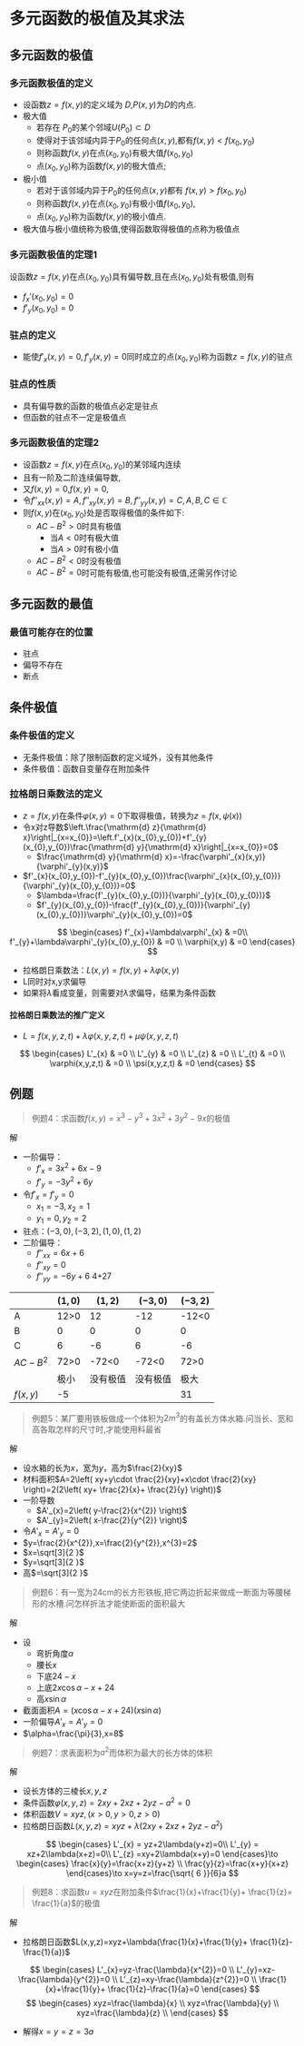 # 多元函数的极值及其求法

## 多元函数的极值

### 多元函数极值的定义

- 设函数$z=f(x,y)$的定义域为 $D$,$P(x,y)$为$D$的内点.
- 极大值
  - 若存在 $P_{0}$的某个邻域$U(P_{0})\subset D$
  - 使得对于该邻域内异于$P_{0}$的任何点$(x,y)$,都有$f(x,y)<f(x_{0},y_{0})$
  - 则称函数$f(x,y)$在点$(x_{0},y_{0})$有极大值$f(x_{0},y_{0})$
  - 点$(x_{0},y_{0})$称为函数$f(x,y)$的极大值点;
- 极小值
  - 若对于该邻域内异于$P_{0}$的任何点$(x,y)$都有  $f(x,y)>f(x_{0},y_{0})$
  - 则称函数$f(x,y)$在点$(x_{0},y_{0})$有极小值$f(x_{0},y_{0})$,
  - 点$(x_{0},y_{0})$称为函数$f(x,y)$的极小值点.
- 极大值与极小值统称为极值,使得函数取得极值的点称为极值点

### 多元函数极值的定理1

设函数$z=f(x,y)$在点$(x_{0},y_{0})$具有偏导数,且在点$(x_{0},y_{0})$处有极值,则有

- $f_{x}'(x_{0},y_{0})=0$
- $f'_{y}(x_{0},y_{0})=0$

### 驻点的定义

- 能使$f'_{x}(x,y)=0,f'_{y}(x,y)=0$同时成立的点$(x_{0},y_{0})$称为函数$z=f(x,y)$的驻点

### 驻点的性质

- 具有偏导数的函数的极值点必定是驻点
- 但函数的驻点不一定是极值点

### 多元函数极值的定理2

- 设函数$z=f(x,y)$在点$(x_{0},y_{0})$的某邻域内连续
- 且有一阶及二阶连续偏导数,
- 又$f(x,y)=0$,$f(x,y)=0$,
- 令$f''_{xx}(x,y)=A,f''_{xy}(x,y)=B,f''_{yy}(x,y)=C,A,B,C\in\mathbb{C}$
- 则$f(x,y)$在$(x_{0},y_{0})$处是否取得极值的条件如下:
  - $AC-B^{2}>0$时具有极值
    - 当$A<0$时有极大值
    - 当$A>0$时有极小值
  - $AC-B^{2}<0$时没有极值
  - $AC-B^{2}=0$时可能有极值,也可能没有极值,还需另作讨论

## 多元函数的最值

### 最值可能存在的位置

- 驻点
- 偏导不存在
- 断点

## 条件极值

### 条件极值的定义

- 无条件极值：除了限制函数的定义域外，没有其他条件
- 条件极值：函数自变量存在附加条件

### 拉格朗日乘数法的定义

- $z=f(x,y)$在条件$\varphi(x,y)=0$下取得极值，转换为$z=f(x,\psi(x))$
- 令x对z导数$\left.\frac{\mathrm{d} z}{\mathrm{d} x}\right|_{x=x_{0}}=\left.f'_{x}(x_{0},y_{0})+f'_{y}(x_{0},y_{0})\frac{\mathrm{d} y}{\mathrm{d} x}\right|_{x=x_{0}}=0$
  - $\frac{\mathrm{d} y}{\mathrm{d} x}=-\frac{\varphi'_{x}(x,y)}{\varphi'_{y}(x,y)}$
- $f'_{x}(x_{0},y_{0})-f'_{y}(x_{0},y_{0})\frac{\varphi'_{x}(x_{0},y_{0})}{\varphi'_{y}(x_{0},y_{0})}=0$
  - $\lambda=\frac{f'_{y}(x_{0},y_{0})}{\varphi'_{y}(x_{0},y_{0})}$
  - $f'_{y}(x_{0},y_{0})-\frac{f'_{y}(x_{0},y_{0})}{\varphi'_{y}(x_{0},y_{0})}\varphi'_{y}(x_{0},y_{0})=0$

$$
\begin{cases}
f'_{x}+\lambda\varphi'_{x} & =0\\
f'_{y}+\lambda\varphi'_{y}(x_{0},y_{0}) & =0 \\
\varphi(x,y) & =0
\end{cases}
$$

- 拉格朗日乘数法：$L(x,y)=f(x,y)+\lambda\varphi(x,y)$
- L同时对x,y求偏导
- 如果将$\lambda$看成变量，则需要对$\lambda$求偏导，结果为条件函数

#### 拉格朗日乘数法的推广定义

- $L=f(x,y,z,t)+\lambda\varphi(x,y,z,t)+\mu\psi(x,y,z,t)$

$$
\begin{cases}
L'_{x} & =0 \\
L'_{y} & =0 \\
L'_{z} & =0  \\
L'_{t} & =0 \\
\varphi(x,y,z,t) & =0 \\
\psi(x,y,z,t) & =0
\end{cases}
$$

## 例题

> 例题4：求函数$f(x,y)=x^{3}-y^{3}+3x^{2}+3y^{2}-9x$的极值

解

- 一阶偏导：
  - $f'_{x}=3x^{2}+6x-9$
  - $f'_{y}=-3y^{2}+6y$
- 令$f'_{x}=f'_{y}=0$
  - $x_{1}=-3, x_{2}=1$
  - $y_{1}=0, y_{2}=2$
- 驻点：$(-3,0),(-3,2),(1,0),(1,2)$
- 二阶偏导：
  - $f''_{xx}=6x+6$
  - $f''_{xy}=0$
  - $f''_{yy}=-6y+6$
4+27

|            | $(1,0)$ | $(1,2)$  | $(-3,0)$ | $(-3,2)$ |
| ---------- | ------- | -------- | -------- | -------- |
| A          | 12>0    | 12       | -12      | -12<0    |
| B          | 0       | 0        | 0        | 0        |
| C          | 6       | -6       | 6        | -6       |
| $AC-B^{2}$ | 72>0    | -72<0    | -72<0    | 72>0     |
|            | 极小    | 没有极值 | 没有极值 | 极大     |
| $f(x,y)$   | -5      |          |          | 31       |

> 例题5：某厂要用铁板做成一个体积为$2m^{3}$的有盖长方体水箱.问当长、宽和高各取怎样的尺寸时,才能使用料最省

解

- 设水箱的长为$x$，宽为$y$，高为$\frac{2}{xy}$
- 材料面积$A=2\left( xy+y\cdot \frac{2}{xy}+x\cdot \frac{2}{xy} \right)=2(2\left( xy+ \frac{2}{x}+ \frac{2}{y} \right))$
- 一阶导数
  - $A'_{x}=2\left( y-\frac{2}{x^{2}} \right)$
  - $A'_{y}=2\left( x-\frac{2}{y^{2}} \right)$
- 令$A'_{x}=A'_{y}=0$
- $y=\frac{2}{x^{2}},x=\frac{2}{y^{2}},x^{3}=2$
- $x=\sqrt[3]{2  }$
- $y=\sqrt[3]{2  }$
- 高$=\sqrt[3]{2  }$

> 例题6：有一宽为24cm的长方形铁板,把它两边折起来做成一断面为等腰梯形的水槽.问怎样折法才能使断面的面积最大

解

- 设
  - 弯折角度$\alpha$
  - 腰长$x$
  - 下底$24-x$
  - 上底$2x\cos\alpha-x+24$
  - 高$x\sin\alpha$
- 截面面积$A=(x\cos\alpha-x+24)(x\sin\alpha)$
- 一阶偏导$A'_{x}=A'_{y}=0$
- $\alpha=\frac{\pi}{3},x=8$

> 例题7：求表面积为$a^{2}$而体积为最大的长方体的体积

解

- 设长方体的三棱长$x,y,z$
- 条件函数$\varphi(x,y,z)= 2xy+2xz+2yz-a^{2}=0$
- 体积函数$V=xyz,(x>0,y>0,z>0)$
- 拉格朗日函数$L(x,y,z)=xyz+\lambda(2xy+2xz+2yz-a^{2})$

$$
\begin{cases}
L'_{x}  = yz+2\lambda(y+z)=0\\
L'_{y}  = xz+2\lambda(x+z)=0\\
L'_{z}  =xy+2\lambda(x+y)=0
\end{cases}\to
\begin{cases}
\frac{x}{y}=\frac{x+z}{y+z} \\
 \frac{y}{z}=\frac{x+y}{x+z}
\end{cases}\to x=y=z=\frac{\sqrt{ 6 }}{6}a
$$

> 例题8：求函数$u=xyz$在附加条件$\frac{1}{x}+\frac{1}{y}+ \frac{1}{z}= \frac{1}{a}$的极值

解

- 拉格朗日函数$L(x,y,z)=xyz+\lambda(\frac{1}{x}+\frac{1}{y}+ \frac{1}{z}-\frac{1}{a})$

$$
\begin{cases}
L'_{x}=yz-\frac{\lambda}{x^{2}}=0 \\
L'_{y}=xz-\frac{\lambda}{y^{2}}=0 \\
L'_{z}=xy-\frac{\lambda}{z^{2}}=0 \\
\frac{1}{x}+\frac{1}{y}+ \frac{1}{z}-\frac{1}{a}=0
\end{cases}
$$
$$
\begin{cases}
xyz=\frac{\lambda}{x} \\
xyz=\frac{\lambda}{y} \\
xyz=\frac{\lambda}{z} \\
\end{cases}
$$

- 解得$x=y=z=3a$
